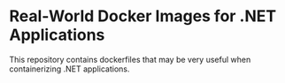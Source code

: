 # Real-World Docker Images for .NET Applications

This repository contains dockerfiles that may be very useful when containerizing .NET applications.
